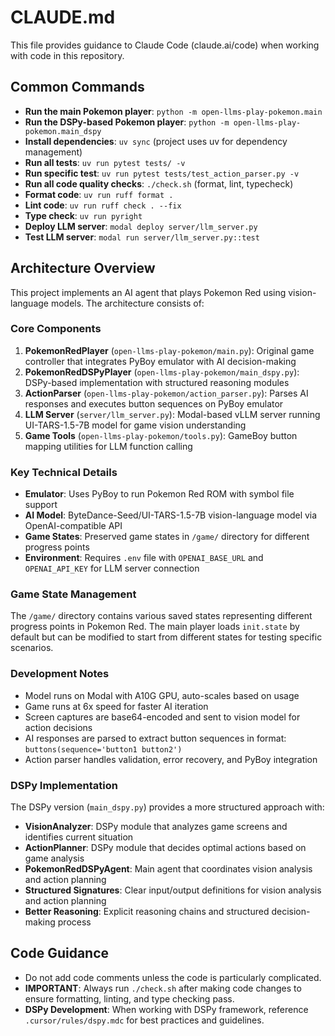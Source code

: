 # CLAUDE.md

This file provides guidance to Claude Code (claude.ai/code) when working with code in this repository.

## Common Commands

- **Run the main Pokemon player**: `python -m open-llms-play-pokemon.main`
- **Run the DSPy-based Pokemon player**: `python -m open-llms-play-pokemon.main_dspy`
- **Install dependencies**: `uv sync` (project uses uv for dependency management)
- **Run all tests**: `uv run pytest tests/ -v`
- **Run specific test**: `uv run pytest tests/test_action_parser.py -v`
- **Run all code quality checks**: `./check.sh` (format, lint, typecheck)
- **Format code**: `uv run ruff format .`
- **Lint code**: `uv run ruff check . --fix`
- **Type check**: `uv run pyright`
- **Deploy LLM server**: `modal deploy server/llm_server.py`
- **Test LLM server**: `modal run server/llm_server.py::test`

## Architecture Overview

This project implements an AI agent that plays Pokemon Red using vision-language models. The architecture consists of:

### Core Components

1. **PokemonRedPlayer** (`open-llms-play-pokemon/main.py`): Original game controller that integrates PyBoy emulator with AI decision-making
2. **PokemonRedDSPyPlayer** (`open-llms-play-pokemon/main_dspy.py`): DSPy-based implementation with structured reasoning modules
3. **ActionParser** (`open-llms-play-pokemon/action_parser.py`): Parses AI responses and executes button sequences on PyBoy emulator
4. **LLM Server** (`server/llm_server.py`): Modal-based vLLM server running UI-TARS-1.5-7B model for game vision understanding
5. **Game Tools** (`open-llms-play-pokemon/tools.py`): GameBoy button mapping utilities for LLM function calling

### Key Technical Details

- **Emulator**: Uses PyBoy to run Pokemon Red ROM with symbol file support
- **AI Model**: ByteDance-Seed/UI-TARS-1.5-7B vision-language model via OpenAI-compatible API
- **Game States**: Preserved game states in `/game/` directory for different progress points
- **Environment**: Requires `.env` file with `OPENAI_BASE_URL` and `OPENAI_API_KEY` for LLM server connection

### Game State Management

The `/game/` directory contains various saved states representing different progress points in Pokemon Red. The main player loads `init.state` by default but can be modified to start from different states for testing specific scenarios.

### Development Notes

- Model runs on Modal with A10G GPU, auto-scales based on usage
- Game runs at 6x speed for faster AI iteration
- Screen captures are base64-encoded and sent to vision model for action decisions
- AI responses are parsed to extract button sequences in format: `buttons(sequence='button1 button2')`
- Action parser handles validation, error recovery, and PyBoy integration

### DSPy Implementation

The DSPy version (`main_dspy.py`) provides a more structured approach with:

- **VisionAnalyzer**: DSPy module that analyzes game screens and identifies current situation
- **ActionPlanner**: DSPy module that decides optimal actions based on game analysis
- **PokemonRedDSPyAgent**: Main agent that coordinates vision analysis and action planning
- **Structured Signatures**: Clear input/output definitions for vision analysis and action planning
- **Better Reasoning**: Explicit reasoning chains and structured decision-making process

## Code Guidance

- Do not add code comments unless the code is particularly complicated.
- **IMPORTANT**: Always run `./check.sh` after making code changes to ensure formatting, linting, and type checking pass.
- **DSPy Development**: When working with DSPy framework, reference `.cursor/rules/dspy.mdc` for best practices and guidelines.